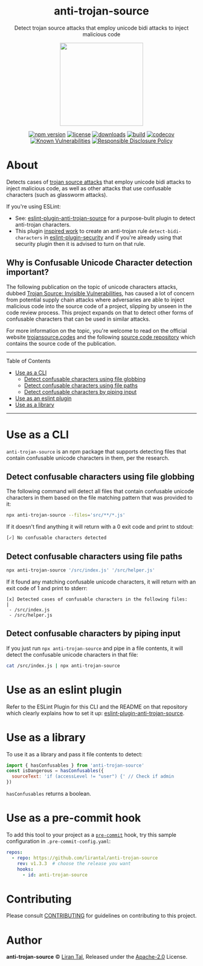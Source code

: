 <p align="center"><h1 align="center">
  anti-trojan-source
</h1>

<p align="center">
  Detect trojan source attacks that employ unicode bidi attacks to inject malicious code
</p>

<p align="center">
  <img src="https://github.com/lirantal/anti-trojan-source/raw/main/.github/anti-trojan-source-logo.png" height="220">
</p>

<p align="center">
  <a href="https://www.npmjs.org/package/anti-trojan-source"><img src="https://badgen.net/npm/v/anti-trojan-source" alt="npm version"/></a>
  <a href="https://www.npmjs.org/package/anti-trojan-source"><img src="https://badgen.net/npm/license/anti-trojan-source" alt="license"/></a>
  <a href="https://www.npmjs.org/package/anti-trojan-source"><img src="https://badgen.net/npm/dt/anti-trojan-source" alt="downloads"/></a>
  <a href="https://github.com/lirantal/anti-trojan-source/actions?workflow=CI"><img src="https://github.com/lirantal/anti-trojan-source/workflows/CI/badge.svg" alt="build"/></a>
  <a href="https://codecov.io/gh/lirantal/anti-trojan-source"><img src="https://badgen.net/codecov/c/github/lirantal/anti-trojan-source" alt="codecov"/></a>
  <a href="https://snyk.io/test/github/lirantal/anti-trojan-source"><img src="https://snyk.io/test/github/lirantal/anti-trojan-source/badge.svg" alt="Known Vulnerabilities"/></a>
  <a href="./SECURITY.md"><img src="https://img.shields.io/badge/Security-Responsible%20Disclosure-yellow.svg" alt="Responsible Disclosure Policy" /></a>
</p>

# About

Detects cases of [trojan source attacks](https://trojansource.codes) that employ unicode bidi attacks to inject malicious code, as well as other attacks that use confusable characters (such as glassworm attacks).

If you're using ESLint:
* See: [eslint-plugin-anti-trojan-source](https://github.com/lirantal/eslint-plugin-anti-trojan-source) for a purpose-bulit plugin to detect anti-trojan characters.
* This plugin [inspired work](https://github.com/eslint-community/eslint-plugin-security/pull/95) to create an anti-trojan rule `detect-bidi-characters` in [eslint-plugin-security](https://github.com/eslint-community/eslint-plugin-security) and if you're already using that security plugin then it is advised to turn on that rule.

## Why is Confusable Unicode Character detection important?

The following publication on the topic of unicode characters attacks, dubbed [Trojan Source: Invisible Vulnerabilities](https://trojansource.codes/trojan-source.pdf), has caused a lot of concern from potential supply chain attacks where adversaries are able to inject malicious code into the source code of a project, slipping by unseen in the code review process. This project expands on that to detect other forms of confusable characters that can be used in similar attacks.

For more information on the topic, you're welcome to read on the official website [trojansource.codes](https://trojansource.codes/) and the following [source code repository](https://github.com/nickboucher/trojan-source/) which contains the source code of the publication.

---

Table of Contents

- [Use as a CLI](#use-as-a-cli)
  - [Detect confusable characters using file globbing](#detect-confusable-characters-using-file-globbing)
  - [Detect confusable characters using file paths](#detect-confusable-characters-using-file-paths)
  - [Detect confusable characters by piping input](#detect-confusable-characters-by-piping-input)
- [Use as an eslint plugin](#use-as-an-eslint-plugin)
- [Use as a library](#use-as-a-library)

---

# Use as a CLI

`anti-trojan-source` is an npm package that supports detecting files that contain confusable unicode characters in them, per the research.

## Detect confusable characters using file globbing

The following command will detect all files that contain confusable unicode characters in them based on the file matching pattern that was provided to it:

```bash
npx anti-trojan-source --files='src/**/*.js'
```

If it doesn't find anything it will return with a 0 exit code and print to stdout:

```
[✓] No confusable characters detected
```

## Detect confusable characters using file paths

```bash
npx anti-trojan-source '/src/index.js' '/src/helper.js'
```

If it found any matching confusable unicode characters, it will return with an exit code of 1 and print to stderr:

```
[x] Detected cases of confusable characters in the following files:
|
 - /src/index.js
 - /src/helper.js
```

## Detect confusable characters by piping input

If you just run `npx anti-trojan-source` and pipe in a file contents, it will detect the confusable unicode characters in that file:

```bash
cat /src/index.js | npx anti-trojan-source
```

# Use as an eslint plugin

Refer to the ESLint Plugin for this CLI and the README on that repository which clearly explains how to set it up: [eslint-plugin-anti-trojan-source](https://github.com/lirantal/eslint-plugin-anti-trojan-source).

# Use as a library

To use it as a library and pass it file contents to detect:

```js
import { hasConfusables } from 'anti-trojan-source'
const isDangerous = hasConfusables({
  sourceText: 'if (accessLevel != "user‮ ⁦// Check if admin⁩ ⁦") {'
})
```

`hasConfusables` returns a boolean.

# Use as a pre-commit hook

To add this tool to your project as a [`pre-commit`](https://pre-commit.com) hook, try this sample configuration in `.pre-commit-config.yaml`:

```yaml
repos:
  - repo: https://github.com/lirantal/anti-trojan-source
    rev: v1.3.3  # choose the release you want
    hooks:
      - id: anti-trojan-source
```

# Contributing

Please consult [CONTRIBUTING](./CONTRIBUTING.md) for guidelines on contributing to this project.

# Author

**anti-trojan-source** © [Liran Tal](https://github.com/lirantal), Released under the [Apache-2.0](./LICENSE) License.
